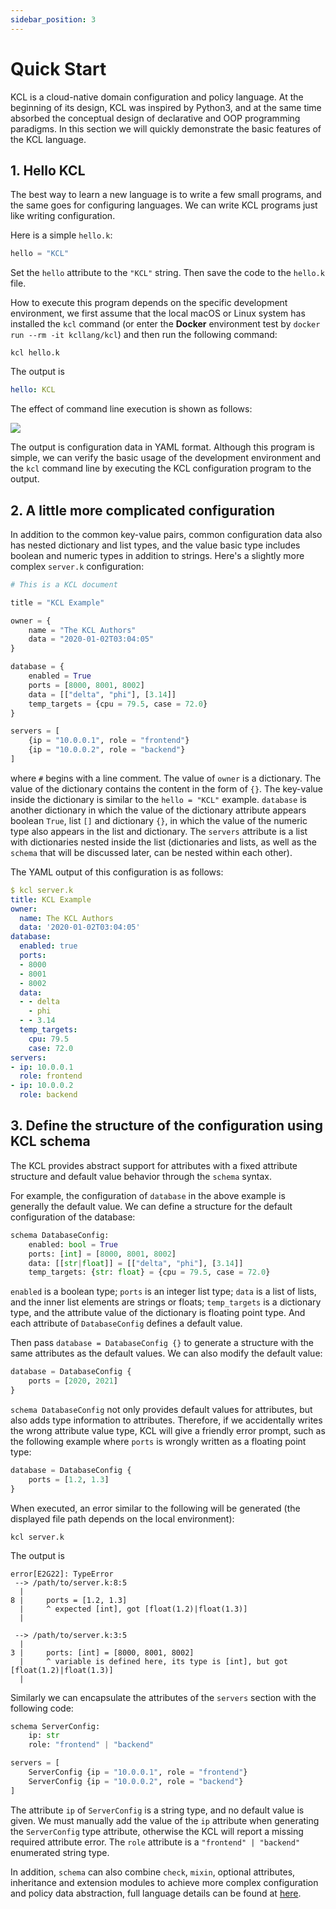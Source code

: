 ```yaml
---
sidebar_position: 3
---
```


# Quick Start

KCL is a cloud-native domain configuration and policy language. At the beginning of its design, KCL was inspired by Python3, and at the same time absorbed the conceptual design of declarative and OOP programming paradigms. In this section we will quickly demonstrate the basic features of the KCL language.

## 1. Hello KCL

The best way to learn a new language is to write a few small programs, and the same goes for configuring languages. We can write KCL programs just like writing configuration.

Here is a simple `hello.k`:

```python
hello = "KCL"
```

Set the `hello` attribute to the `"KCL"` string. Then save the code to the `hello.k` file.

How to execute this program depends on the specific development environment, we first assume that the local macOS or Linux system has installed the `kcl` command (or enter the **Docker** environment test by `docker run --rm -it kcllang/kcl`) and then run the following command:

```shell
kcl hello.k
```

The output is

```yaml
hello: KCL
```

The effect of command line execution is shown as follows:

![](/img/docs/user_docs/getting-started/hello.gif)

The output is configuration data in YAML format. Although this program is simple, we can verify the basic usage of the development environment and the `kcl` command line by executing the KCL configuration program to the output.

## 2. A little more complicated configuration

In addition to the common key-value pairs, common configuration data also has nested dictionary and list types, and the value basic type includes boolean and numeric types in addition to strings. Here's a slightly more complex `server.k` configuration:

```python
# This is a KCL document

title = "KCL Example"

owner = {
    name = "The KCL Authors"
    data = "2020-01-02T03:04:05"
}

database = {
    enabled = True
    ports = [8000, 8001, 8002]
    data = [["delta", "phi"], [3.14]]
    temp_targets = {cpu = 79.5, case = 72.0}
}

servers = [
    {ip = "10.0.0.1", role = "frontend"}
    {ip = "10.0.0.2", role = "backend"}
]
```

where `#` begins with a line comment. The value of `owner` is a dictionary. The value of the dictionary contains the content in the form of `{}`. The key-value inside the dictionary is similar to the `hello = "KCL"` example. `database` is another dictionary in which the value of the dictionary attribute appears boolean `True`, list `[]` and dictionary `{}`, in which the value of the numeric type also appears in the list and dictionary. The `servers` attribute is a list with dictionaries nested inside the list (dictionaries and lists, as well as the `schema` that will be discussed later, can be nested within each other).

The YAML output of this configuration is as follows:

```yaml
$ kcl server.k
title: KCL Example
owner:
  name: The KCL Authors
  data: '2020-01-02T03:04:05'
database:
  enabled: true
  ports:
  - 8000
  - 8001
  - 8002
  data:
  - - delta
    - phi
  - - 3.14
  temp_targets:
    cpu: 79.5
    case: 72.0
servers:
- ip: 10.0.0.1
  role: frontend
- ip: 10.0.0.2
  role: backend
```

## 3. Define the structure of the configuration using KCL schema

The KCL provides abstract support for attributes with a fixed attribute structure and default value behavior through the `schema` syntax.

For example, the configuration of `database` in the above example is generally the default value. We can define a structure for the default configuration of the database:

```python
schema DatabaseConfig:
    enabled: bool = True
    ports: [int] = [8000, 8001, 8002]
    data: [[str|float]] = [["delta", "phi"], [3.14]]
    temp_targets: {str: float} = {cpu = 79.5, case = 72.0}
```

`enabled` is a boolean type; `ports` is an integer list type; `data` is a list of lists, and the inner list elements are strings or floats; `temp_targets` is a dictionary type, and the attribute value of the dictionary is floating point type. And each attribute of `DatabaseConfig` defines a default value.

Then pass `database = DatabaseConfig {}` to generate a structure with the same attributes as the default values. We can also modify the default value:

```python
database = DatabaseConfig {
    ports = [2020, 2021]
}
```

`schema DatabaseConfig` not only provides default values for attributes, but also adds type information to attributes. Therefore, if we accidentally writes the wrong attribute value type, KCL will give a friendly error prompt, such as the following example where `ports` is wrongly written as a floating point type:

```python
database = DatabaseConfig {
    ports = [1.2, 1.3]
}
```

When executed, an error similar to the following will be generated (the displayed file path depends on the local environment):

```shell
kcl server.k
```

The output is

```shell
error[E2G22]: TypeError
 --> /path/to/server.k:8:5
  |
8 |     ports = [1.2, 1.3]
  |     ^ expected [int], got [float(1.2)|float(1.3)]
  |

 --> /path/to/server.k:3:5
  |
3 |     ports: [int] = [8000, 8001, 8002]
  |     ^ variable is defined here, its type is [int], but got [float(1.2)|float(1.3)]
  |
```

Similarly we can encapsulate the attributes of the `servers` section with the following code:

```python
schema ServerConfig:
    ip: str
    role: "frontend" | "backend"

servers = [
    ServerConfig {ip = "10.0.0.1", role = "frontend"}
    ServerConfig {ip = "10.0.0.2", role = "backend"}
]
```

The attribute `ip` of `ServerConfig` is a string type, and no default value is given. We must manually add the value of the `ip` attribute when generating the `ServerConfig` type attribute, otherwise the KCL will report a missing required attribute error. The `role` attribute is a `"frontend" | "backend"` enumerated string type.

In addition, `schema` can also combine `check`, `mixin`, optional attributes, inheritance and extension modules to achieve more complex configuration and policy data abstraction, full language details can be found at [here](/docs/reference/lang/tour).
